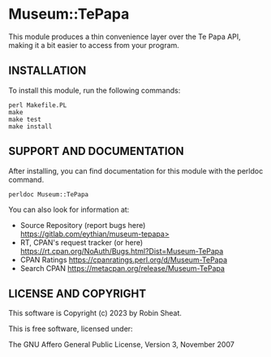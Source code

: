 # Museum::TePapa

This module produces a thin convenience layer over the Te Papa API, making it
a bit easier to access from your program.

## INSTALLATION

To install this module, run the following commands:

	perl Makefile.PL
	make
	make test
	make install

## SUPPORT AND DOCUMENTATION

After installing, you can find documentation for this module with the
perldoc command.

    perldoc Museum::TePapa

You can also look for information at:

* Source Repository (report bugs here)
    https://gitlab.com/eythian/museum-tepapa>
* RT, CPAN's request tracker (or here)
    https://rt.cpan.org/NoAuth/Bugs.html?Dist=Museum-TePapa
* CPAN Ratings
    https://cpanratings.perl.org/d/Museum-TePapa
* Search CPAN
    https://metacpan.org/release/Museum-TePapa

## LICENSE AND COPYRIGHT

This software is Copyright (c) 2023 by Robin Sheat.

This is free software, licensed under:

  The GNU Affero General Public License, Version 3, November 2007

